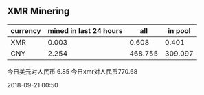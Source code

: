 ## XMR Minering

|currency|mined in last 24 hours|all|in pool|
|---|---|---|---|
|XMR|0.003|0.608|0.401|
|CNY|2.254|468.755|309.097|

今日美元对人民币 6.85	今日xmr对人民币770.68


2018-09-21 00:50